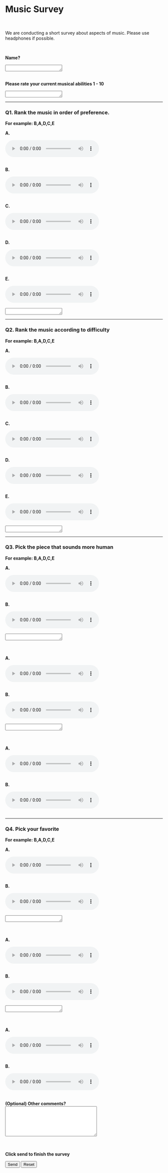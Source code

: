 # Music Survey

<!-- Place this tag in your head or just before your close body tag. -->


<br>




We are conducting a short survey about aspects of music. Please use headphones if possible.



<meta name="viewport" content="width=device-width, initial-scale=1">

<form action="https://formtoemail.com/user_forms.php" method="post">

<input type="hidden" name="user_id" value="15ZGUBUCEH0AJRM5OZBA">
<input type="hidden" name="form_id" value="1"><br>
<b>

**Name?**

<b>
<textarea rows="1" cols="20" type="text" name="EX3 SCORE"></textarea>
<br><br>

**Please rate your current musical abilities 1 - 10**

<b>
<textarea rows="1" cols="20" type="text" name="EX3 SCORE"></textarea>


---
### Q1. Rank the music in order of preference.
For example: B,A,D,C,E

**A.**

<audio controls>
  <source src="../../../a.wav" type="audio/wav">
Your browser does not support the audio element.
</audio><br>
<br>

**B.**

<audio controls>
  <source src="../../../a.wav" type="audio/wav">
Your browser does not support the audio element.
</audio><br>
<br>

**C.**

<audio controls>
  <source src="../../../a.wav" type="audio/wav">
Your browser does not support the audio element.
</audio><br>
<br>

**D.**

<audio controls>
  <source src="../../../a.wav" type="audio/wav">
Your browser does not support the audio element.
</audio><br>
<br>

**E.**

<audio controls>
  <source src="../../../a.wav" type="audio/wav">
Your browser does not support the audio element.
</audio><br>
<br><textarea rows="1" cols="20" type="text" name="EX3 SCORE"></textarea>

---

### Q2. Rank the music according to difficulty
For example: B,A,D,C,E

**A.**

<audio controls>
  <source src="../../../a.wav" type="audio/wav">
Your browser does not support the audio element.
</audio><br>
<br>

**B.**

<audio controls>
  <source src="../../../a.wav" type="audio/wav">
Your browser does not support the audio element.
</audio><br>
<br>

**C.**

<audio controls>
  <source src="../../../a.wav" type="audio/wav">
Your browser does not support the audio element.
</audio><br>
<br>

**D.**

<audio controls>
  <source src="../../../a.wav" type="audio/wav">
Your browser does not support the audio element.
</audio><br>
<br>

**E.**

<audio controls>
  <source src="../../../a.wav" type="audio/wav">
Your browser does not support the audio element.
</audio><br>
<br><textarea rows="1" cols="20" type="text" name="EX3 SCORE"></textarea>

---

### Q3. Pick the piece that sounds more human
For example: B,A,D,C,E

**A.**

<audio controls>
  <source src="../../../a.wav" type="audio/wav">
Your browser does not support the audio element.
</audio><br>
<br>

**B.**

<audio controls>
  <source src="../../../a.wav" type="audio/wav">
Your browser does not support the audio element.
</audio><br>
<br>
<textarea rows="1" cols="20" type="text" name="EX3 SCORE"></textarea><br><br>
<br>


**A.**

<audio controls>
  <source src="../../../a.wav" type="audio/wav">
Your browser does not support the audio element.
</audio><br>
<br>

**B.**

<audio controls>
  <source src="../../../a.wav" type="audio/wav">
Your browser does not support the audio element.
</audio><br>
<br>
<textarea rows="1" cols="20" type="text" name="EX3 SCORE"></textarea><br><br>
<br>


**A.**

<audio controls>
  <source src="../../../a.wav" type="audio/wav">
Your browser does not support the audio element.
</audio><br>
<br>

**B.**

<audio controls>
  <source src="../../../a.wav" type="audio/wav">
Your browser does not support the audio element.
</audio><br>
<br>

---

### Q4. Pick your favorite
For example: B,A,D,C,E

**A.**

<audio controls>
  <source src="../../../a.wav" type="audio/wav">
Your browser does not support the audio element.
</audio><br>
<br>

**B.**

<audio controls>
  <source src="../../../a.wav" type="audio/wav">
Your browser does not support the audio element.
</audio><br>
<br>
<textarea rows="1" cols="20" type="text" name="EX3 SCORE"></textarea><br><br>
<br>


**A.**

<audio controls>
  <source src="../../../a.wav" type="audio/wav">
Your browser does not support the audio element.
</audio><br>
<br>

**B.**

<audio controls>
  <source src="../../../a.wav" type="audio/wav">
Your browser does not support the audio element.
</audio><br>
<br>
<textarea rows="1" cols="20" type="text" name="EX3 SCORE"></textarea><br><br>
<br>


**A.**

<audio controls>
  <source src="../../../a.wav" type="audio/wav">
Your browser does not support the audio element.
</audio><br>
<br>

**B.**

<audio controls>
  <source src="../../../a.wav" type="audio/wav">
Your browser does not support the audio element.
</audio><br>
<br>

<br>
(Optional) Other comments? <br>
<textarea rows="6" style="width:22em" placeholder="" type="text" name="comment"></textarea><br><br><br>

**Click send to finish the survey**

<input type="submit" value="Send">
<input type="reset" value="Reset">
</form>
<br>
